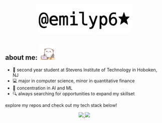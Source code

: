 <p align="center">
  <img src="https://github.com/emilyp6/emilyp6/blob/main/emilyp6.png" width="300"/>
</p>

## about me: <img src="https://github.com/emilyp6/emilyp6/blob/main/cat.gif" width="50"/> 

- 🌱 second year student at Stevens Institute of Technology in Hoboken, NJ
- 💻 major in computer science, minor in quantitative finance
- 🧠 concentration in AI and ML
- 🔍 always searching for opportunities to expand my skillset

explore my repos and check out my tech stack below!

<p align="center">
  <a href="https://www.linkedin.com/in/emilyprasad" target="_blank">
    <img src="https://img.shields.io/badge/LINKEDIN-blue?logo=linkedin&logoColor=white&style=for-the-badge" />
  </a>
  <a href="mailto:emilyprasad4@gmail.com" target="_blank">
    <img src="https://img.shields.io/badge/GMAIL-red?logo=gmail&logoColor=white&style=for-the-badge" />
  </a>
</p>
